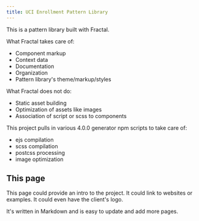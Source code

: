 ```yaml
---
title: UCI Enrollment Pattern Library
---
```


This is a pattern library built with Fractal.

What Fractal takes care of:

- Component markup
- Context data
- Documentation
- Organization
- Pattern library's theme/markup/styles

What Fractal does not do:

- Static asset building
- Optimization of assets like images
- Association of script or scss to components

This project pulls in various 4.0.0 generator npm scripts to take care of:

- ejs compilation
- scss compilation
- postcss processing
- image optimization

## This page

This page could provide an intro to the project. It could link to websites or examples. It could even have the client's logo.

It's written in Markdown and is easy to update and add more pages.
